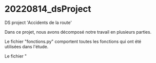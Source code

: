 # 20220814_dsProject
DS project 'Accidents de la route'

Dans ce projet, nous avons décomposé notre travail en plusieurs parties. 

Le fichier "fonctions.py" comportent toutes les fonctions qui ont été utilisées dans l'étude. 

Le fichier "

